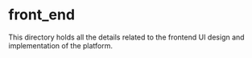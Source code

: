 # front_end

This directory holds all the details related to the frontend UI design and implementation of the platform. 
